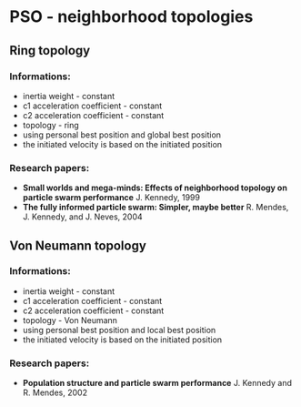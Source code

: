 # PSO - neighborhood topologies

## Ring topology

### Informations:
- inertia weight - constant
- c1 acceleration coefficient - constant
- c2 acceleration coefficient - constant
- topology - ring
- using personal best position and global best position
- the initiated velocity is based on the initiated position
 
### Research papers:
 - **Small worlds and mega-minds: Effects of neighborhood topology on particle swarm performance** J. Kennedy, 1999 
 - **The fully informed particle swarm: Simpler, maybe better** R. Mendes, J. Kennedy, and J. Neves, 2004
 
## Von Neumann topology

### Informations:
- inertia weight - constant
- c1 acceleration coefficient - constant
- c2 acceleration coefficient - constant
- topology - Von Neumann
- using personal best position and local best position
- the initiated velocity is based on the initiated position
 
### Research papers:
 - **Population structure and particle swarm performance** J. Kennedy and R. Mendes, 2002 
